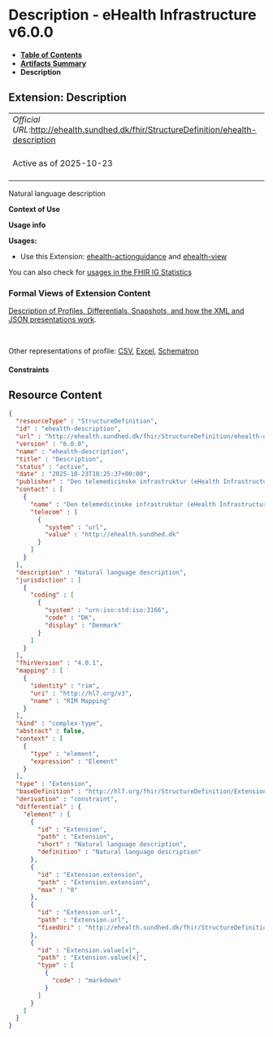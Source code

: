 # Description - eHealth Infrastructure v6.0.0

* [**Table of Contents**](toc.md)
* [**Artifacts Summary**](artifacts.md)
* **Description**

## Extension: Description 

| | |
| :--- | :--- |
| *Official URL*:http://ehealth.sundhed.dk/fhir/StructureDefinition/ehealth-description | *Version*:6.0.0 |
| Active as of 2025-10-23 | *Computable Name*:ehealth-description |

Natural language description

**Context of Use**

**Usage info**

**Usages:**

* Use this Extension: [ehealth-actionguidance](StructureDefinition-ehealth-actionguidance.md) and [ehealth-view](StructureDefinition-ehealth-view.md)

You can also check for [usages in the FHIR IG Statistics](https://packages2.fhir.org/xig/dk.ehealth.sundhed.fhir.ig.core|current/StructureDefinition/ehealth-description)

### Formal Views of Extension Content

 [Description of Profiles, Differentials, Snapshots, and how the XML and JSON presentations work](http://build.fhir.org/ig/FHIR/ig-guidance/readingIgs.html#structure-definitions). 

 

Other representations of profile: [CSV](StructureDefinition-ehealth-description.csv), [Excel](StructureDefinition-ehealth-description.xlsx), [Schematron](StructureDefinition-ehealth-description.sch) 

#### Constraints



## Resource Content

```json
{
  "resourceType" : "StructureDefinition",
  "id" : "ehealth-description",
  "url" : "http://ehealth.sundhed.dk/fhir/StructureDefinition/ehealth-description",
  "version" : "6.0.0",
  "name" : "ehealth-description",
  "title" : "Description",
  "status" : "active",
  "date" : "2025-10-23T10:25:37+00:00",
  "publisher" : "Den telemedicinske infrastruktur (eHealth Infrastructure)",
  "contact" : [
    {
      "name" : "Den telemedicinske infrastruktur (eHealth Infrastructure)",
      "telecom" : [
        {
          "system" : "url",
          "value" : "http://ehealth.sundhed.dk"
        }
      ]
    }
  ],
  "description" : "Natural language description",
  "jurisdiction" : [
    {
      "coding" : [
        {
          "system" : "urn:iso:std:iso:3166",
          "code" : "DK",
          "display" : "Denmark"
        }
      ]
    }
  ],
  "fhirVersion" : "4.0.1",
  "mapping" : [
    {
      "identity" : "rim",
      "uri" : "http://hl7.org/v3",
      "name" : "RIM Mapping"
    }
  ],
  "kind" : "complex-type",
  "abstract" : false,
  "context" : [
    {
      "type" : "element",
      "expression" : "Element"
    }
  ],
  "type" : "Extension",
  "baseDefinition" : "http://hl7.org/fhir/StructureDefinition/Extension",
  "derivation" : "constraint",
  "differential" : {
    "element" : [
      {
        "id" : "Extension",
        "path" : "Extension",
        "short" : "Natural language description",
        "definition" : "Natural language description"
      },
      {
        "id" : "Extension.extension",
        "path" : "Extension.extension",
        "max" : "0"
      },
      {
        "id" : "Extension.url",
        "path" : "Extension.url",
        "fixedUri" : "http://ehealth.sundhed.dk/fhir/StructureDefinition/ehealth-description"
      },
      {
        "id" : "Extension.value[x]",
        "path" : "Extension.value[x]",
        "type" : [
          {
            "code" : "markdown"
          }
        ]
      }
    ]
  }
}

```
